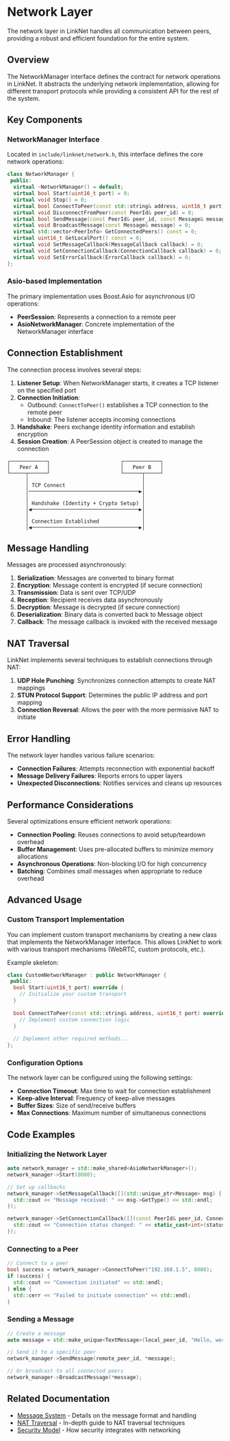 # Network Layer

The network layer in LinkNet handles all communication between peers, providing a robust and efficient foundation for the entire system.

## Overview

The NetworkManager interface defines the contract for network operations in LinkNet. It abstracts the underlying network implementation, allowing for different transport protocols while providing a consistent API for the rest of the system.

## Key Components

### NetworkManager Interface

Located in `include/linknet/network.h`, this interface defines the core network operations:

```cpp
class NetworkManager {
 public:
  virtual ~NetworkManager() = default;
  virtual bool Start(uint16_t port) = 0;
  virtual void Stop() = 0;
  virtual bool ConnectToPeer(const std::string& address, uint16_t port) = 0;
  virtual void DisconnectFromPeer(const PeerId& peer_id) = 0;
  virtual bool SendMessage(const PeerId& peer_id, const Message& message) = 0;
  virtual void BroadcastMessage(const Message& message) = 0;
  virtual std::vector<PeerInfo> GetConnectedPeers() const = 0;
  virtual uint16_t GetLocalPort() const = 0;
  virtual void SetMessageCallback(MessageCallback callback) = 0;
  virtual void SetConnectionCallback(ConnectionCallback callback) = 0;
  virtual void SetErrorCallback(ErrorCallback callback) = 0;
};
```

### Asio-based Implementation

The primary implementation uses Boost.Asio for asynchronous I/O operations:

- **PeerSession**: Represents a connection to a remote peer
- **AsioNetworkManager**: Concrete implementation of the NetworkManager interface

## Connection Establishment

The connection process involves several steps:

1. **Listener Setup**: When NetworkManager starts, it creates a TCP listener on the specified port
2. **Connection Initiation**: 
   - Outbound: `ConnectToPeer()` establishes a TCP connection to the remote peer
   - Inbound: The listener accepts incoming connections
3. **Handshake**: Peers exchange identity information and establish encryption
4. **Session Creation**: A PeerSession object is created to manage the connection

```
┌────────────┐                       ┌────────────┐
│   Peer A   │                       │   Peer B   │
└─────┬──────┘                       └──────┬─────┘
      │                                     │
      │ TCP Connect                         │
      │────────────────────────────────────▶│
      │                                     │
      │ Handshake (Identity + Crypto Setup) │
      │◀───────────────────────────────────▶│
      │                                     │
      │ Connection Established              │
      │◀───────────────────────────────────▶│
```

## Message Handling

Messages are processed asynchronously:

1. **Serialization**: Messages are converted to binary format
2. **Encryption**: Message content is encrypted (if secure connection)
3. **Transmission**: Data is sent over TCP/UDP
4. **Reception**: Recipient receives data asynchronously
5. **Decryption**: Message is decrypted (if secure connection)
6. **Deserialization**: Binary data is converted back to Message object
7. **Callback**: The message callback is invoked with the received message

## NAT Traversal

LinkNet implements several techniques to establish connections through NAT:

1. **UDP Hole Punching**: Synchronizes connection attempts to create NAT mappings
2. **STUN Protocol Support**: Determines the public IP address and port mapping
3. **Connection Reversal**: Allows the peer with the more permissive NAT to initiate

## Error Handling

The network layer handles various failure scenarios:

- **Connection Failures**: Attempts reconnection with exponential backoff
- **Message Delivery Failures**: Reports errors to upper layers
- **Unexpected Disconnections**: Notifies services and cleans up resources

## Performance Considerations

Several optimizations ensure efficient network operations:

- **Connection Pooling**: Reuses connections to avoid setup/teardown overhead
- **Buffer Management**: Uses pre-allocated buffers to minimize memory allocations
- **Asynchronous Operations**: Non-blocking I/O for high concurrency
- **Batching**: Combines small messages when appropriate to reduce overhead

## Advanced Usage

### Custom Transport Implementation

You can implement custom transport mechanisms by creating a new class that implements the NetworkManager interface. This allows LinkNet to work with various transport mechanisms (WebRTC, custom protocols, etc.).

Example skeleton:

```cpp
class CustomNetworkManager : public NetworkManager {
 public:
  bool Start(uint16_t port) override {
    // Initialize your custom transport
  }
  
  bool ConnectToPeer(const std::string& address, uint16_t port) override {
    // Implement custom connection logic
  }
  
  // Implement other required methods...
};
```

### Configuration Options

The network layer can be configured using the following settings:

- **Connection Timeout**: Max time to wait for connection establishment
- **Keep-alive Interval**: Frequency of keep-alive messages
- **Buffer Sizes**: Size of send/receive buffers
- **Max Connections**: Maximum number of simultaneous connections

## Code Examples

### Initializing the Network Layer

```cpp
auto network_manager = std::make_shared<AsioNetworkManager>();
network_manager->Start(8080);

// Set up callbacks
network_manager->SetMessageCallback([](std::unique_ptr<Message> msg) {
  std::cout << "Message received: " << msg->GetType() << std::endl;
});

network_manager->SetConnectionCallback([](const PeerId& peer_id, ConnectionStatus status) {
  std::cout << "Connection status changed: " << static_cast<int>(status) << std::endl;
});
```

### Connecting to a Peer

```cpp
// Connect to a peer
bool success = network_manager->ConnectToPeer("192.168.1.5", 8080);
if (success) {
  std::cout << "Connection initiated" << std::endl;
} else {
  std::cerr << "Failed to initiate connection" << std::endl;
}
```

### Sending a Message

```cpp
// Create a message
auto message = std::make_unique<TextMessage>(local_peer_id, "Hello, world!");

// Send it to a specific peer
network_manager->SendMessage(remote_peer_id, *message);

// Or broadcast to all connected peers
network_manager->BroadcastMessage(*message);
```

## Related Documentation

- [Message System](messaging.md) - Details on the message format and handling
- [NAT Traversal](../advanced/nat_traversal.md) - In-depth guide to NAT traversal techniques
- [Security Model](../advanced/security_model.md) - How security integrates with networking
